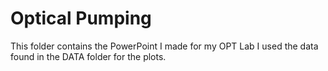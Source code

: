 # Optical Pumping

This folder contains the PowerPoint I made for my OPT Lab I used the data found in the DATA folder for the plots. 
